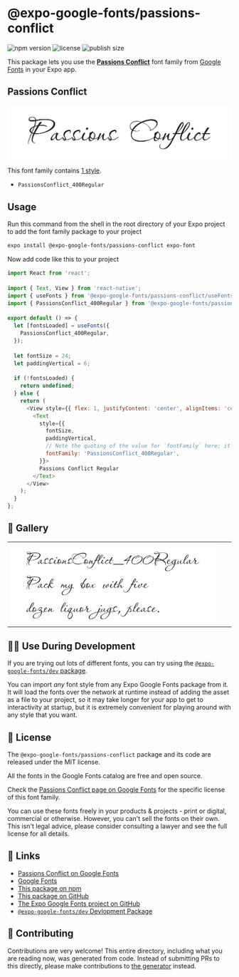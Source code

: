 # @expo-google-fonts/passions-conflict

![npm version](https://flat.badgen.net/npm/v/@expo-google-fonts/passions-conflict)
![license](https://flat.badgen.net/github/license/expo/google-fonts)
![publish size](https://flat.badgen.net/packagephobia/install/@expo-google-fonts/passions-conflict)

This package lets you use the [**Passions Conflict**](https://fonts.google.com/specimen/Passions+Conflict) font family from [Google Fonts](https://fonts.google.com/) in your Expo app.

## Passions Conflict

![Passions Conflict](./font-family.png)

This font family contains [1 style](#-gallery).

- `PassionsConflict_400Regular`

## Usage

Run this command from the shell in the root directory of your Expo project to add the font family package to your project
```sh
expo install @expo-google-fonts/passions-conflict expo-font
```

Now add code like this to your project
```js
import React from 'react';

import { Text, View } from 'react-native';
import { useFonts } from '@expo-google-fonts/passions-conflict/useFonts';
import { PassionsConflict_400Regular } from '@expo-google-fonts/passions-conflict/400Regular';

export default () => {
  let [fontsLoaded] = useFonts({
    PassionsConflict_400Regular,
  });

  let fontSize = 24;
  let paddingVertical = 6;

  if (!fontsLoaded) {
    return undefined;
  } else {
    return (
      <View style={{ flex: 1, justifyContent: 'center', alignItems: 'center' }}>
        <Text
          style={{
            fontSize,
            paddingVertical,
            // Note the quoting of the value for `fontFamily` here; it expects a string!
            fontFamily: 'PassionsConflict_400Regular',
          }}>
          Passions Conflict Regular
        </Text>
      </View>
    );
  }
};

```

## 🔡 Gallery


||||
|-|-|-|
|![PassionsConflict_400Regular](.//400Regular/PassionsConflict_400Regular.ttf.png)||||


## 👩‍💻 Use During Development

If you are trying out lots of different fonts, you can try using the [`@expo-google-fonts/dev` package](https://github.com/expo/google-fonts/tree/master/font-packages/dev#readme).

You can import *any* font style from any Expo Google Fonts package from it. It will load the fonts
over the network at runtime instead of adding the asset as a file to your project, so it may take longer
for your app to get to interactivity at startup, but it is extremely convenient
for playing around with any style that you want.

## 📖 License

The `@expo-google-fonts/passions-conflict` package and its code are released under the MIT license.

All the fonts in the Google Fonts catalog are free and open source.

Check the [Passions Conflict page on Google Fonts](https://fonts.google.com/specimen/Passions+Conflict) for the specific license of this font family.

You can use these fonts freely in your products & projects - print or digital, commercial or otherwise. However, you can't sell the fonts on their own. This isn't legal advice, please consider consulting a lawyer and see the full license for all details.

## 🔗 Links

- [Passions Conflict on Google Fonts](https://fonts.google.com/specimen/Passions+Conflict)
- [Google Fonts](https://fonts.google.com/)
- [This package on npm](https://www.npmjs.com/package/@expo-google-fonts/passions-conflict)
- [This package on GitHub](https://github.com/expo/google-fonts/tree/master/font-packages/passions-conflict)
- [The Expo Google Fonts project on GitHub](https://github.com/expo/google-fonts)
- [`@expo-google-fonts/dev` Devlopment Package](https://github.com/expo/google-fonts/tree/master/font-packages/dev)

## 🤝 Contributing

Contributions are very welcome! This entire directory, including what you are reading now, was generated from code. Instead of submitting PRs to this directly, please make contributions to [the generator](https://github.com/expo/google-fonts/tree/master/packages/generator) instead.

